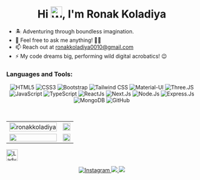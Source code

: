 <!--
**ronakkoladiya0010/ronakkoladiya0010** is a ✨ _special_ ✨ repository because its `README.md` (this file) appears on your GitHub profile.

Here are some ideas to get you started:

- 🔭 I’m currently working on ...
- 🌱 I’m currently learning Express, NodeJs, Express, MongoDB
- 👯 I’m looking to collaborate on ...
- 🤔 I’m looking for help with ...
- 💬 Ask me about ...
- 📫 How to reach me: ...
- 😄 Pronouns: ...
- ⚡ Fun fact: ...
-->

<h1 align="center">Hi <img src="https://raw.githubusercontent.com/Tarikul-Islam-Anik/Animated-Fluent-Emojis/master/Emojis/Hand%20gestures/Waving%20Hand%20Medium-Light%20Skin%20Tone.png" alt="Waving Hand Medium-Light Skin Tone" width="30" height="30" />, I'm Ronak Koladiya</h1>

<!-- <img src="https://user-images.githubusercontent.com/73097560/115834477-dbab4500-a447-11eb-908a-139a6edaec5c.gif"> -->

<ul>
  <li>🏝️ Adventuring through boundless imagination.</li>
  <li>💬 Feel free to ask me anything! 👨‍💻</li>
  <li>📫 Reach out at <a href="mailto:ronakkoladiya0010@gmail.com">ronakkoladiya0010@gmail.com</a></li>
  <li>⚡ My code dreams big, performing wild digital acrobatics! 😉</li>
</ul>

<h3 align="left">Languages and Tools:</h3>
<p align="center"> 
  <img alt="HTML5" src="https://img.shields.io/badge/html5-%23E34F26.svg?&style=for-the-badge&logo=html5&logoColor=white"/>
  <img alt="CSS3" src="https://img.shields.io/badge/css3-%231572B6.svg?&style=for-the-badge&logo=css3&logoColor=white"/>
  <img alt="Bootstrap" src="https://img.shields.io/badge/bootstrap-%23563D7C.svg?&style=for-the-badge&logo=bootstrap&logoColor=white"/>
  <img alt="Tailwind CSS" src="https://img.shields.io/badge/tailwindcss-%2338B2AC.svg?&style=for-the-badge&logo=tailwind-css&logoColor=white"/>
  <img alt="Material-UI" src="https://img.shields.io/badge/material--ui-%230081CB.svg?&style=for-the-badge&logo=mui&logoColor=white"/>
  <img alt="Three.JS" src="https://img.shields.io/badge/three.js-white?&style=for-the-badge&logo=three.js&logoColor=black"/>
  <img alt="JavaScript" src="https://img.shields.io/badge/javascript-%23323330.svg?&style=for-the-badge&logo=javascript&logoColor=%23F7DF1E"/>
  <img alt="TypeScript" src="https://img.shields.io/badge/typescript-%23007ACC.svg?style=for-the-badge&logo=typescript&logoColor=white"/>
  <img alt="ReactJs" src="https://img.shields.io/badge/react.js-%2320232a.svg?&style=for-the-badge&logo=react&logoColor=%2361DAFB"/>
  <img alt="Next.Js" src="https://img.shields.io/badge/next.js-%23000000.svg?&style=for-the-badge&logo=next.js&logoColor=white"/>
  <img alt="Node.Js" src="https://img.shields.io/badge/node.js-2c682c.svg?&style=for-the-badge&logo=node.js&logoColor=white"/>
  <img alt="Express.Js" src="https://img.shields.io/badge/express.js-%23000000.svg?&style=for-the-badge&logo=express&logoColor=white"/>
  <img alt="MongoDB" src="https://img.shields.io/badge/mongodb-001e2b.svg?&style=for-the-badge&logo=mongodb&logoColor=00ed64"/>
  <img alt="GitHub" src="https://img.shields.io/badge/github-%23121011.svg?&style=for-the-badge&logo=github&logoColor=white"/>
</p>

<br/>

<table>
  <tr>
    <td>
      <a href="https://www.github.com/ronakkoladiya">
        <img src="https://github-readme-stats.vercel.app/api?username=ronakkoladiya&show_icons=true&theme=github_dark_dimmed&count_private=true&hide_border=true" alt="ronakkoladiya" style="width: 100%;"/>
      </a>
    </td>
    <td> 
      <a href="https://www.github.com/ronakkoladiya">
       <img src ="http://github-readme-streak-stats.herokuapp.com?user=ronakkoladiya&hide_border=true&theme=github_dark_dimmed" style="width: 100%;"/>
      </a>
    </td>
  </tr>
  <tr>
    <td>
      <a href="https://www.github.com/ronakkoladiya">
       <img src ="https://github-readme-stats.vercel.app/api/top-langs/?username=ronakkoladiya&langs_count=8&layout=compact&theme=github_dark_dimmed&hide_border=true" style="width: 100%;"/>
      </a>
    </td>
     <td>
       <a href="https://ronakkoladiya.vercel.app">
       <img src ="https://github-readme-stats.vercel.app/api/pin/?username=ronakkoladiya&repo=portfolio&theme=github_dark_dimmed&show_icons=true&hide_border=true" style="width: 100%;"/>
      </a>
    </td>
  </tr>
</table>

<img src="https://raw.githubusercontent.com/Tarikul-Islam-Anik/Animated-Fluent-Emojis/master/Emojis/Animals/Lady%20Beetle.png" alt="Lady Beetle" width="30" height="30" />

<p align="center"> 
  <a href="https://www.instagram.com/ronxkk" target="_blank">
    <img alt="Instagram" src="https://img.shields.io/badge/ronxkk-%23E4405F.svg?&style=for-the-badge&logo=Instagram&logoColor=white"/>
  </a>
    
  <a href="https://in.linkedin.com/in/ronak-koladiya-a4839524b" target="_blank">
    <img src="https://img.shields.io/badge/linkedin-%230077B5.svg?&style=for-the-badge&logo=linkedin&logoColor=white">
  </a>

  <a href="https://ronakkoladiya.vercel.app">
    <img src="https://img.shields.io/badge/WEBSITE-black?&style=for-the-badge&logo=googleearth&logoColor=white">
  </a>

</p>

